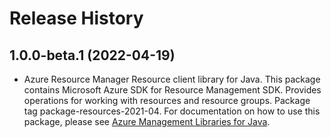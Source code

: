 # Release History

## 1.0.0-beta.1 (2022-04-19)

- Azure Resource Manager Resource client library for Java. This package contains Microsoft Azure SDK for Resource Management SDK. Provides operations for working with resources and resource groups. Package tag package-resources-2021-04. For documentation on how to use this package, please see [Azure Management Libraries for Java](https://aka.ms/azsdk/java/mgmt).
